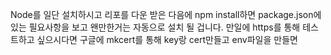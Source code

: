 Node를 일단 설치하시고 리포를 다운 받은 다음에 npm install하면 package.json에 있는 필요사항을 보고 왠만한거는 자동으로 설치 될 겁니다. 만일에 https를 통해 테스트하고 싶으시다면 구글에 mkcert를 통해 key랑 cert만들고 env파일을 만들면 
